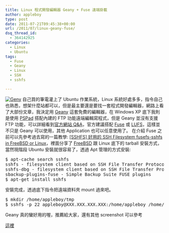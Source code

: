```yaml
---
title: Linux 程式開發編輯器 Geany + Fuse 遠端掛載
author: appleboy
type: post
date: 2011-07-21T09:45:38+00:00
url: /2011/07/linux-geany-fuse/
dsq_thread_id:
  - 364142925
categories:
  - Linux
  - Ubuntu
tags:
  - Fuse
  - Geany
  - Linux
  - SSH
  - sshfs

---
```

[<img src="https://i1.wp.com/farm7.static.flickr.com/6139/5960473038_a673f811c5.jpg?resize=500%2C297&#038;ssl=1" alt="Geny" data-recalc-dims="1" />][1] 自己買的筆電灌上了 Ubuntu 作業系統，Linux 系統好處多多，指令自己也熟悉，想架什麼站都可以，但是最主要還是要找一套程式開發編輯器，網路上看了大部份文章，我決定用 <a href="http://www.geany.org/" target="_blank">Geany</a> 這套免費的編輯器，在 Windows XP 底下我則是使用 <a href="http://www.pspad.com/" target="_blank">PSPad</a> 搭配內建的 FTP 功能遠端編輯寫程式，但是 Geany 並沒有支援 FTP 功能，可以詳細看到<a href="http://www.geany.org/Documentation/FAQ#QQuestions10" target="_blank">官方網站 Q&A</a>，官方建議搭配 <a href="http://fuse.sourceforge.net/" target="_blank">Fuse</a> 或 <a href="http://sourceforge.net/projects/lufs/" target="_blank">LUFS</a>，這樣並不只是 Geany 可以使用，其他 Application 也可以任意使用了。 在介紹 Fuse 之前可以先參考過去寫的一篇教學: <a href="http://blog.wu-boy.com/2008/04/linux-freebsd-%E5%A5%BD%E7%94%A8%E7%9A%84-ssh-filesystem-fusefs-sshfs-in-freebsd-or-linux/" target="_blank">[SSHFS] 好用的 SSH Filesystem fusefs-sshfs in FreeBSD or Linux</a>，裡面分享了 <a href="http://www.FreeBSD.org" target="_blank">FreeBSD</a> 跟 Linux 底下的 tarball 安裝方式，當然現階段 Ubuntu 安裝就很容易了，透過 Apt 管理的方式安裝: 

<pre class="brush: bash; title: ; notranslate" title="">$ apt-cache search sshfs
sshfs - filesystem client based on SSH File Transfer Protocol
sshfs-dbg - filesystem client based on SSH File Transfer Protocol (with debbuging symbols)
sbackup-plugins-fuse - Simple Backup Suite FUSE plugins
$ apt-get install sshfs</pre> 安裝完成，透過底下指令把遠端資料夾 mount 過來吧。 

<pre class="brush: bash; title: ; notranslate" title="">$ mkdir /home/appleboy/tmp
$ sshfs -p 22 appleboy@XXX.XXX.XXX.XXX:/home/appleboy /home/appleboy/tmp</pre> Geany 真的蠻好用的喔，推薦給大家，還有其他 screenshot 可以參考

<a href="http://www.geany.org/Documentation/Screenshots" target="_blank">這裡</a>

 [1]: https://www.flickr.com/photos/appleboy/5960473038/ "Geny by appleboy46, on Flickr"